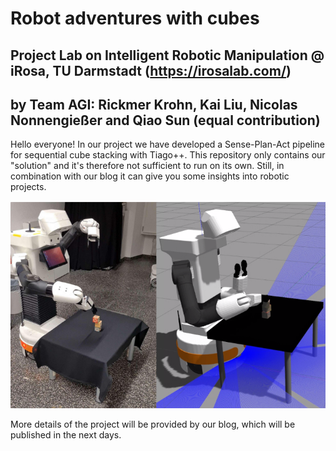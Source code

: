 # Robot adventures with cubes
## Project Lab on Intelligent Robotic Manipulation @ iRosa, TU Darmstadt (https://irosalab.com/)
## by Team AGI: Rickmer Krohn, Kai Liu, Nicolas Nonnengießer and Qiao Sun (equal contribution)


Hello everyone! 
In our project we have developed a Sense-Plan-Act pipeline for sequential cube stacking with Tiago++. This repository only contains our "solution" and it's therefore not sufficient to run on its own. Still, in combination with our blog it can give you some insights into robotic projects. 

![Image](./media/tiago_real_sim.png)

More details of the project will be provided by our blog, which will be published in the next days. 
